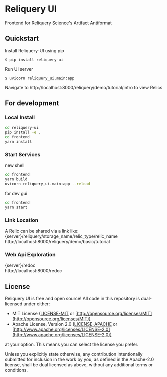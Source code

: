 # Reliquery UI
Frontend for Reliquery
Science's Artifact Antiformat

## Quickstart
Install Reliquery-UI using pip
```
$ pip install reliquery-ui
```
Run UI server
```
$ uvicorn reliquery_ui.main:app
```
Navigate to http://localhost:8000/reliquery/demo/tutorial/intro to view Relics

## For development

### Local Install
```bash
cd reliquery-ui
pip install -e .
cd frontend
yarn install
```
### Start Services
new shell
```bash
cd frontend
yarn build
uvicorn reliquery_ui.main:app --reload
```
for dev gui
```bash
cd frontend
yarn start
```

### Link Location
A Relic can be shared via a link like:
<br />
{server}/reliquery/storage_name/relic_type/relic_name
<br />
http://localhost:8000/reliquery/demo/basic/tutorial

### Web Api Exploration
{server}/redoc
<br />
http://localhost:8000/redoc

## License

Reliquery UI is free and open source! All code in this repository is dual-licensed under either:

* MIT License ([LICENSE-MIT](docs/LICENSE-MIT) or [http://opensource.org/licenses/MIT](http://opensource.org/licenses/MIT))
* Apache License, Version 2.0 ([LICENSE-APACHE](docs/LICENSE-APACHE) or [http://www.apache.org/licenses/LICENSE-2.0](http://www.apache.org/licenses/LICENSE-2.0))

at your option. This means you can select the license you prefer.

Unless you explicitly state otherwise, any contribution intentionally submitted
for inclusion in the work by you, as defined in the Apache-2.0 license, shall be dual licensed as above, without any
additional terms or conditions.
